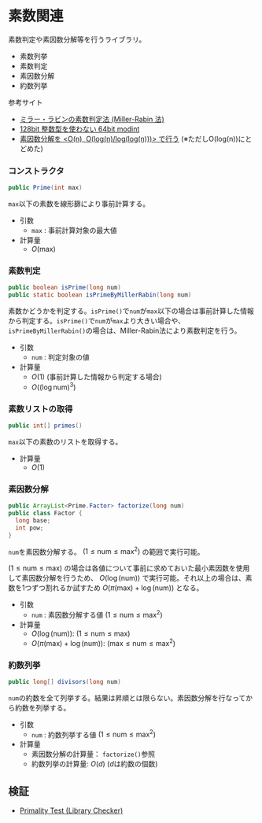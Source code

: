 # 素数関連

素数判定や素因数分解等を行うライブラリ。

- 素数列挙
- 素数判定
- 素因数分解
- 約数列挙

参考サイト
- [ミラー・ラビンの素数判定法 (Miller-Rabin 法)](https://drken1215.hatenablog.com/entry/2023/05/23/233000)
- [128bit 整数型を使わない 64bit modint](https://yu212.hatenablog.com/entry/2023/12/14/203400)
- [素因数分解を <O(n), O(log(n)/log(log(n)))> で行う](https://rsk0315.hatenablog.com/entry/2023/05/03/133029) (※ただしO(log(n))にとどめた)


### コンストラクタ
```java
public Prime(int max)
```
`max`以下の素数を線形篩により事前計算する。
- 引数
  - `max` : 事前計算対象の最大値
- 計算量
  - $O(\mathrm{max})$

### 素数判定
```java
public boolean isPrime(long num)
public static boolean isPrimeByMillerRabin(long num)
```
素数かどうかを判定する。`isPrime()`で`num`が`max`以下の場合は事前計算した情報から判定する。`isPrime()`で`num`が`max`より大きい場合や、`isPrimeByMillerRabin()`の場合は、Miller-Rabin法により素数判定を行う。
- 引数
  - `num` : 判定対象の値
- 計算量
  - $O(1)$ (事前計算した情報から判定する場合)
  - $O((\log{\mathrm{num}})^3)$

### 素数リストの取得
```java
public int[] primes()
```
`max`以下の素数のリストを取得する。
- 計算量
  - $O(1)$

### 素因数分解
```java
public ArrayList<Prime.Factor> factorize(long num)
public class Factor {
  long base;
  int pow;
}
```
`num`を素因数分解する。 $(1 \le \mathrm{num} \le \mathrm{max}^2)$ の範囲で実行可能。

$(1 \le \mathrm{num} \le \mathrm{max})$ の場合は各値について事前に求めておいた最小素因数を使用して素因数分解を行うため、 $O(\log{(\mathrm{num})})$ で実行可能。それ以上の場合は、素数を1つずつ割れるか試すため $O(\pi(\mathrm{max}) + \log{(\mathrm{num})})$ となる。
- 引数
  - `num` : 素因数分解する値 $(1 \le \mathrm{num} \le \mathrm{max}^2)$
- 計算量
  - $O(\log{(\mathrm{num})})$: $(1 \le \mathrm{num} \le \mathrm{max})$
  - $O(\pi(\mathrm{max}) + \log{(\mathrm{num})})$: $(\mathrm{max} \le \mathrm{num} \le \mathrm{max}^2)$

### 約数列挙
```java
public long[] divisors(long num)
```
`num`の約数を全て列挙する。結果は昇順とは限らない。素因数分解を行なってから約数を列挙する。
- 引数
  - `num` : 約数列挙する値 $(1 \le \mathrm{num} \le \mathrm{max}^2)$
- 計算量
  - 素因数分解の計算量： `factorize()`参照
  - 約数列挙の計算量: $O(d)$ ($d$は約数の個数)

## 検証
- [Primality Test (Library Checker)](https://judge.yosupo.jp/submission/307919)
